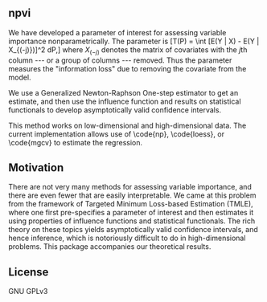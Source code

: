 ## npvi

We have developed a parameter of interest for assessing variable importance nonparametrically. The parameter is 
\[T(P) = \int [E(Y | X) - E(Y | X_{(-j)})]^2 dP,\]
where $X_{(-j)}$ denotes the matrix of covariates with the $j$th column --- or a group of columns --- removed. Thus the parameter measures the "information loss" due to removing the covariate from the model.

We use a Generalized Newton-Raphson One-step estimator to get an estimate, and then use the influence function and results on statistical functionals to develop asymptotically valid confidence intervals.

This method works on low-dimensional and high-dimensional data. The current implementation allows use of \code{np}, \code{loess}, or \code{mgcv} to estimate the regression.

## Motivation

There are not very many methods for assessing variable importance, and there are even fewer that are easily interpretable. We came at this problem from the framework of Targeted Minimum Loss-based Estimation (TMLE), where one first pre-specifies a parameter of interest and then estimates it using properties of influence functions and statistical functionals. The rich theory on these topics yields asymptotically valid confidence intervals, and hence inference, which is notoriously difficult to do in high-dimensional problems. This package accompanies our theoretical results.

## License

GNU GPLv3
